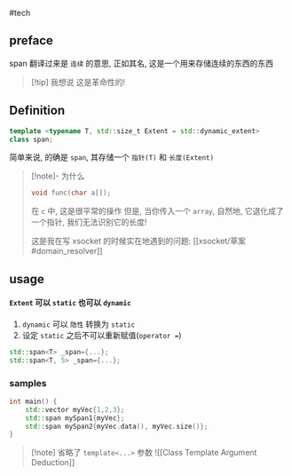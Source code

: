 #tech

## preface

span 翻译过来是 `连续` 的意思, 正如其名, 这是一个用来存储连续的东西的东西

>[!tip] 我想说
>这是革命性的! 

## Definition

```cpp
template <typename T, std::size_t Extent = std::dynamic_extent>
class span;
```

简单来说, 的确是 `span`, 其存储一个 `指针(T)` 和 `长度(Extent)`

>[!note]- 为什么
>
>```cpp
>void func(char a[]);
>```
>在 `c` 中, 这是很平常的操作
>但是, 当你传入一个 `array`, 自然地, 它退化成了一个指针, 我们无法识别它的长度!
>
>这是我在写 xsocket 的时候实在地遇到的问题: [[xsocket/草案#domain_resolver]]
 
## usage

#### `Extent` 可以 `static` 也可以 `dynamic`

1. `dynamic` 可以 `隐性` 转换为 `static` 
2. 设定 `static` 之后不可以重新赋值(`operator =`)

```cpp
std::span<T> _span={...};
std::span<T, 5> _span={...};
```

### samples

```c++
int main() {
	std::vector myVec{1,2,3};
	std::span mySpan1{myVec};
	std::span mySpan2{myVec.data(), myVec.size()};
}
```


>[!note] 省略了 `template<...>` 参数
>![[Class Template Argument Deduction]]

